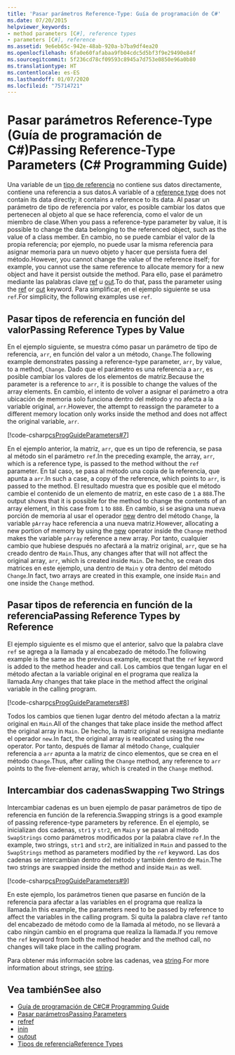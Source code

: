 ```yaml
---
title: 'Pasar parámetros Reference-Type: Guía de programación de C#'
ms.date: 07/20/2015
helpviewer_keywords:
- method parameters [C#], reference types
- parameters [C#], reference
ms.assetid: 9e6eb65c-942e-48ab-920a-b7ba9df4ea20
ms.openlocfilehash: 6fa0e60fafabaa9fb04cdc5d5bf3f9e29490e84f
ms.sourcegitcommit: 5f236cd78cf09593c8945a7d753e0850e96a0b80
ms.translationtype: HT
ms.contentlocale: es-ES
ms.lasthandoff: 01/07/2020
ms.locfileid: "75714721"
---
```

# <a name="passing-reference-type-parameters-c-programming-guide"></a><span data-ttu-id="4b2a7-102">Pasar parámetros Reference-Type (Guía de programación de C#)</span><span class="sxs-lookup"><span data-stu-id="4b2a7-102">Passing Reference-Type Parameters (C# Programming Guide)</span></span>
<span data-ttu-id="4b2a7-103">Una variable de un [tipo de referencia](../../language-reference/keywords/reference-types.md) no contiene sus datos directamente, contiene una referencia a sus datos.</span><span class="sxs-lookup"><span data-stu-id="4b2a7-103">A variable of a [reference type](../../language-reference/keywords/reference-types.md) does not contain its data directly; it contains a reference to its data.</span></span> <span data-ttu-id="4b2a7-104">Al pasar un parámetro de tipo de referencia por valor, es posible cambiar los datos que pertenecen al objeto al que se hace referencia, como el valor de un miembro de clase.</span><span class="sxs-lookup"><span data-stu-id="4b2a7-104">When you pass a reference-type parameter by value, it is possible to change the data belonging to the referenced object, such as the value of a class member.</span></span> <span data-ttu-id="4b2a7-105">En cambio, no se puede cambiar el valor de la propia referencia; por ejemplo, no puede usar la misma referencia para asignar memoria para un nuevo objeto y hacer que persista fuera del método.</span><span class="sxs-lookup"><span data-stu-id="4b2a7-105">However, you cannot change the value of the reference itself; for example, you cannot use the same reference to allocate memory for a new object and have it persist outside the method.</span></span> <span data-ttu-id="4b2a7-106">Para ello, pase el parámetro mediante las palabras clave [ref](../../language-reference/keywords/ref.md) u [out](../../language-reference/keywords/out-parameter-modifier.md).</span><span class="sxs-lookup"><span data-stu-id="4b2a7-106">To do that, pass the parameter using the [ref](../../language-reference/keywords/ref.md) or [out](../../language-reference/keywords/out-parameter-modifier.md) keyword.</span></span> <span data-ttu-id="4b2a7-107">Para simplificar, en el ejemplo siguiente se usa `ref`.</span><span class="sxs-lookup"><span data-stu-id="4b2a7-107">For simplicity, the following examples use `ref`.</span></span>  
  
## <a name="passing-reference-types-by-value"></a><span data-ttu-id="4b2a7-108">Pasar tipos de referencia en función del valor</span><span class="sxs-lookup"><span data-stu-id="4b2a7-108">Passing Reference Types by Value</span></span>  
 <span data-ttu-id="4b2a7-109">En el ejemplo siguiente, se muestra cómo pasar un parámetro de tipo de referencia, `arr`, en función del valor a un método, `Change`.</span><span class="sxs-lookup"><span data-stu-id="4b2a7-109">The following example demonstrates passing a reference-type parameter, `arr`, by value, to a method, `Change`.</span></span> <span data-ttu-id="4b2a7-110">Dado que el parámetro es una referencia a `arr`, es posible cambiar los valores de los elementos de matriz.</span><span class="sxs-lookup"><span data-stu-id="4b2a7-110">Because the parameter is a reference to `arr`, it is possible to change the values of the array elements.</span></span> <span data-ttu-id="4b2a7-111">En cambio, el intento de volver a asignar el parámetro a otra ubicación de memoria solo funciona dentro del método y no afecta a la variable original, `arr`.</span><span class="sxs-lookup"><span data-stu-id="4b2a7-111">However, the attempt to reassign the parameter to a different memory location only works inside the method and does not affect the original variable, `arr`.</span></span>  
  
 [!code-csharp[csProgGuideParameters#7](~/samples/snippets/csharp/VS_Snippets_VBCSharp/csProgGuideParameters/CS/Parameters.cs#7)]  
  
 <span data-ttu-id="4b2a7-112">En el ejemplo anterior, la matriz, `arr`, que es un tipo de referencia, se pasa al método sin el parámetro `ref`.</span><span class="sxs-lookup"><span data-stu-id="4b2a7-112">In the preceding example, the array, `arr`, which is a reference type, is passed to the method without the `ref` parameter.</span></span> <span data-ttu-id="4b2a7-113">En tal caso, se pasa al método una copia de la referencia, que apunta a `arr`.</span><span class="sxs-lookup"><span data-stu-id="4b2a7-113">In such a case, a copy of the reference, which points to `arr`, is passed to the method.</span></span> <span data-ttu-id="4b2a7-114">El resultado muestra que es posible que el método cambie el contenido de un elemento de matriz, en este caso de `1` a `888`.</span><span class="sxs-lookup"><span data-stu-id="4b2a7-114">The output shows that it is possible for the method to change the contents of an array element, in this case from `1` to `888`.</span></span> <span data-ttu-id="4b2a7-115">En cambio, si se asigna una nueva porción de memoria al usar el operador [new](../../language-reference/operators/new-operator.md) dentro del método `Change`, la variable `pArray` hace referencia a una nueva matriz.</span><span class="sxs-lookup"><span data-stu-id="4b2a7-115">However, allocating a new portion of memory by using the [new](../../language-reference/operators/new-operator.md) operator inside the `Change` method makes the variable `pArray` reference a new array.</span></span> <span data-ttu-id="4b2a7-116">Por tanto, cualquier cambio que hubiese después no afectará a la matriz original, `arr`, que se ha creado dentro de `Main`.</span><span class="sxs-lookup"><span data-stu-id="4b2a7-116">Thus, any changes after that will not affect the original array, `arr`, which is created inside `Main`.</span></span> <span data-ttu-id="4b2a7-117">De hecho, se crean dos matrices en este ejemplo, una dentro de `Main` y otra dentro del método `Change`.</span><span class="sxs-lookup"><span data-stu-id="4b2a7-117">In fact, two arrays are created in this example, one inside `Main` and one inside the `Change` method.</span></span>  
  
## <a name="passing-reference-types-by-reference"></a><span data-ttu-id="4b2a7-118">Pasar tipos de referencia en función de la referencia</span><span class="sxs-lookup"><span data-stu-id="4b2a7-118">Passing Reference Types by Reference</span></span>  
 <span data-ttu-id="4b2a7-119">El ejemplo siguiente es el mismo que el anterior, salvo que la palabra clave `ref` se agrega a la llamada y al encabezado de método.</span><span class="sxs-lookup"><span data-stu-id="4b2a7-119">The following example is the same as the previous example, except that the `ref` keyword is added to the method header and call.</span></span> <span data-ttu-id="4b2a7-120">Los cambios que tengan lugar en el método afectan a la variable original en el programa que realiza la llamada.</span><span class="sxs-lookup"><span data-stu-id="4b2a7-120">Any changes that take place in the method affect the original variable in the calling program.</span></span>  
  
 [!code-csharp[csProgGuideParameters#8](~/samples/snippets/csharp/VS_Snippets_VBCSharp/csProgGuideParameters/CS/Parameters.cs#8)]  
  
 <span data-ttu-id="4b2a7-121">Todos los cambios que tienen lugar dentro del método afectan a la matriz original en `Main`.</span><span class="sxs-lookup"><span data-stu-id="4b2a7-121">All of the changes that take place inside the method affect the original array in `Main`.</span></span> <span data-ttu-id="4b2a7-122">De hecho, la matriz original se reasigna mediante el operador `new`.</span><span class="sxs-lookup"><span data-stu-id="4b2a7-122">In fact, the original array is reallocated using the `new` operator.</span></span> <span data-ttu-id="4b2a7-123">Por tanto, después de llamar al método `Change`, cualquier referencia a `arr` apunta a la matriz de cinco elementos, que se crea en el método `Change`.</span><span class="sxs-lookup"><span data-stu-id="4b2a7-123">Thus, after calling the `Change` method, any reference to `arr` points to the five-element array, which is created in the `Change` method.</span></span>  
  
## <a name="swapping-two-strings"></a><span data-ttu-id="4b2a7-124">Intercambiar dos cadenas</span><span class="sxs-lookup"><span data-stu-id="4b2a7-124">Swapping Two Strings</span></span>  
 <span data-ttu-id="4b2a7-125">Intercambiar cadenas es un buen ejemplo de pasar parámetros de tipo de referencia en función de la referencia.</span><span class="sxs-lookup"><span data-stu-id="4b2a7-125">Swapping strings is a good example of passing reference-type parameters by reference.</span></span> <span data-ttu-id="4b2a7-126">En el ejemplo, se inicializan dos cadenas, `str1` y `str2`, en `Main` y se pasan al método `SwapStrings` como parámetros modificados por la palabra clave `ref`.</span><span class="sxs-lookup"><span data-stu-id="4b2a7-126">In the example, two strings, `str1` and `str2`, are initialized in `Main` and passed to the `SwapStrings` method as parameters modified by the `ref` keyword.</span></span> <span data-ttu-id="4b2a7-127">Las dos cadenas se intercambian dentro del método y también dentro de `Main`.</span><span class="sxs-lookup"><span data-stu-id="4b2a7-127">The two strings are swapped inside the method and inside `Main` as well.</span></span>  
  
 [!code-csharp[csProgGuideParameters#9](~/samples/snippets/csharp/VS_Snippets_VBCSharp/csProgGuideParameters/CS/Parameters.cs#9)]  
  
 <span data-ttu-id="4b2a7-128">En este ejemplo, los parámetros tienen que pasarse en función de la referencia para afectar a las variables en el programa que realiza la llamada.</span><span class="sxs-lookup"><span data-stu-id="4b2a7-128">In this example, the parameters need to be passed by reference to affect the variables in the calling program.</span></span> <span data-ttu-id="4b2a7-129">Si quita la palabra clave `ref` tanto del encabezado de método como de la llamada al método, no se llevará a cabo ningún cambio en el programa que realiza la llamada.</span><span class="sxs-lookup"><span data-stu-id="4b2a7-129">If you remove the `ref` keyword from both the method header and the method call, no changes will take place in the calling program.</span></span>  
  
 <span data-ttu-id="4b2a7-130">Para obtener más información sobre las cadenas, vea [string](../../language-reference/builtin-types/reference-types.md).</span><span class="sxs-lookup"><span data-stu-id="4b2a7-130">For more information about strings, see [string](../../language-reference/builtin-types/reference-types.md).</span></span>  
  
## <a name="see-also"></a><span data-ttu-id="4b2a7-131">Vea también</span><span class="sxs-lookup"><span data-stu-id="4b2a7-131">See also</span></span>

- [<span data-ttu-id="4b2a7-132">Guía de programación de C#</span><span class="sxs-lookup"><span data-stu-id="4b2a7-132">C# Programming Guide</span></span>](../index.md)
- [<span data-ttu-id="4b2a7-133">Pasar parámetros</span><span class="sxs-lookup"><span data-stu-id="4b2a7-133">Passing Parameters</span></span>](./passing-parameters.md)
- [<span data-ttu-id="4b2a7-134">ref</span><span class="sxs-lookup"><span data-stu-id="4b2a7-134">ref</span></span>](../../language-reference/keywords/ref.md)
- [<span data-ttu-id="4b2a7-135">in</span><span class="sxs-lookup"><span data-stu-id="4b2a7-135">in</span></span>](../../language-reference/keywords/in-parameter-modifier.md)
- [<span data-ttu-id="4b2a7-136">out</span><span class="sxs-lookup"><span data-stu-id="4b2a7-136">out</span></span>](../../language-reference/keywords/out.md)
- [<span data-ttu-id="4b2a7-137">Tipos de referencia</span><span class="sxs-lookup"><span data-stu-id="4b2a7-137">Reference Types</span></span>](../../language-reference/keywords/reference-types.md)
